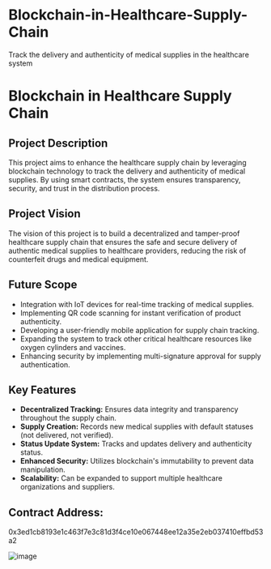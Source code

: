 # Blockchain-in-Healthcare-Supply-Chain
Track the delivery and authenticity of medical supplies in the healthcare system
# Blockchain in Healthcare Supply Chain

## Project Description
This project aims to enhance the healthcare supply chain by leveraging blockchain technology to track the delivery and authenticity of medical supplies. By using smart contracts, the system ensures transparency, security, and trust in the distribution process.

## Project Vision
The vision of this project is to build a decentralized and tamper-proof healthcare supply chain that ensures the safe and secure delivery of authentic medical supplies to healthcare providers, reducing the risk of counterfeit drugs and medical equipment.

## Future Scope
- Integration with IoT devices for real-time tracking of medical supplies.
- Implementing QR code scanning for instant verification of product authenticity.
- Developing a user-friendly mobile application for supply chain tracking.
- Expanding the system to track other critical healthcare resources like oxygen cylinders and vaccines.
- Enhancing security by implementing multi-signature approval for supply authentication.

## Key Features
- **Decentralized Tracking:** Ensures data integrity and transparency throughout the supply chain.
- **Supply Creation:** Records new medical supplies with default statuses (not delivered, not verified).
- **Status Update System:** Tracks and updates delivery and authenticity status.
- **Enhanced Security:** Utilizes blockchain's immutability to prevent data manipulation.
- **Scalability:** Can be expanded to support multiple healthcare organizations and suppliers.

## Contract Address:
0x3ed1cb8193e1c463f7e3c81d3f4ce10e067448ee12a35e2eb037410effbd53a2

![image](https://github.com/user-attachments/assets/90564766-ab30-475f-912e-077a767a1978)
